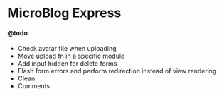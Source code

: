 # MicroBlog Express

#### @todo

- Check avatar file when uploading
- Move upload fn in a specific module
- Add input hidden for delete forms
- Flash form errors and perform redirection instead of view rendering
- Clean
- Comments
